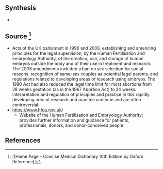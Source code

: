 ## Synthesis
- 
## Source [^1]
- Acts of the UK parliament in 1990 and 2008, establishing and amending principles for the legal supervision, by the Human Fertilisation and Embryology Authority, of the creation, use, and storage of human embryos outside the body and of their use in treatment and research. The 2008 amendments included a ban on sex selection for social reasons, recognition of same-sex couples as potential legal parents, and regulations related to developing areas of research using embryos. The 1990 Act had also reduced the legal time limit for most abortions from 28 weeks gestation (as in the 1967 Abortion Act) to 24 weeks. Interpretation and regulation of principles and practice in this rapidly developing area of research and practice continue and are often controversial.
- https://www.hfea.gov.uk/
	- Website of the Human Fertilisation and Embryology Authority: provides further information and guidance for patients, professionals, donors, and donor-conceived people
## References

[^1]: [[Home Page - Concise Medical Dictionary 10th Edition by Oxford Reference]]